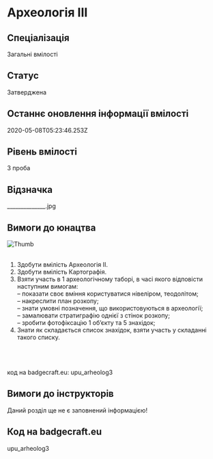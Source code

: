 # Археологія ІІІ

## Спеціалізація

Загальні вмілості

## Статус

Затверджена

## Останнє оновлення інформації вмілості

2020-05-08T05:23:46.253Z

## Рівень вмілості

3 проба

## Відзначка

______________.jpg

## Вимоги до юнацтва

<img alt="Thumb               " src="/uploads/textareas/bootsy/image/158/small_______________.jpg"><br><br><ol><li>Здобути вмілість Археологія ІІ.</li><li>Здобути вмілість Картографія.</li><li>Взяти участь в 1 археологічному таборі, в часі якого відповісти наступним вимогам:<br>– показати своє вміння користуватися нівеліром, теодолітом;<br>– накреслити план розкопу;<br>– знати умовні позначення, що використовуються в археології;<br>– замалювати стратиграфію однієї з стінок розкопу;<br>– зробити фотофіксацію 1 об’єкту та 5 знахідок;</li><li>Знати як складається список знахідок, взяти участь у складанні такого списку.</li></ol><br><span><br><br></span>код на badgecraft.eu: upu_arheolog3<br>

## Вимоги до інструкторів

Даний розділ ще не є заповнений інформацією!

## Код на badgecraft.eu

upu_arheolog3
